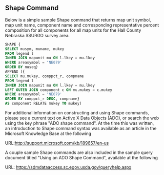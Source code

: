 ## Shape Command
Below is a simple sample Shape command that returns map unit symbol, map unit name, component name and corresponding representative percent composition for all components for all map units for the Hall County Nebraska SSURGO survey area.

``` SQL
SHAPE {
SELECT musym, muname, mukey
FROM legend l
INNER JOIN mapunit mu ON l.lkey = mu.lkey
WHERE areasymbol = 'NE079'
ORDER BY museq}
APPEND ({
SELECT mu.mukey, comppct_r, compname
FROM legend l
INNER JOIN mapunit mu ON l.lkey = mu.lkey
LEFT OUTER JOIN component c ON mu.mukey = c.mukey
WHERE areasymbol = 'NE079'
ORDER BY comppct_r DESC, compname}
AS component RELATE mukey TO mukey)
```



For additional information on constructing and using Shape commands, please see a current text on Active X Data Objects (ADO), or search the web using the key phrase "ADO shape command". At the time this was written, an introduction to Shape command syntax was available as an article in the Microsoft Knowledge Base at the following 

URL:http://support.microsoft.com/kb/189657/en-us

A couple sample Shape commands are also included in the sample query document titled "Using an ADO Shape Command", available at the following 

URL: https://sdmdataaccess.sc.egov.usda.gov/queryhelp.aspx
